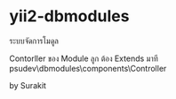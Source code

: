 # yii2-dbmodules
ระบบจัดการโมดูล

Contorller ของ Module ลูก ต้อง Extends มาที psudev\dbmodules\components\Controller




by Surakit
